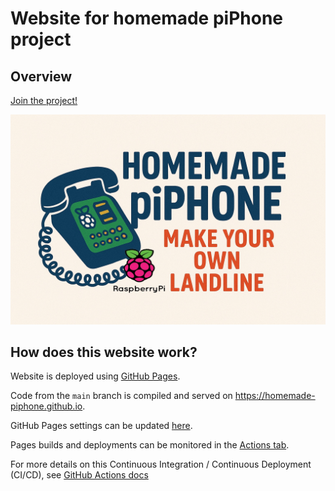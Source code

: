 # Website for homemade piPhone project

## Overview

[Join the project!](https://github.com/homemade-piPhone/homemade-piPhone/issues/new?template=join-the-project.md)

![homemade piPhone logo](./images/homemade%20piPhone%20logo.jpg)

## How does this website work?

Website is deployed using [GitHub Pages](https://docs.github.com/en/pages).

Code from the `main` branch is compiled and served on https://homemade-piphone.github.io.

GitHub Pages settings can be updated [here](https://github.com/homemade-piPhone/homemade-piPhone.github.io/settings/pages).

Pages builds and deployments can be monitored in the [Actions tab](https://github.com/homemade-piPhone/homemade-piPhone.github.io/actions).

For more details on this Continuous Integration / Continuous Deployment (CI/CD), see [GitHub Actions docs](https://docs.github.com/en/actions) 
